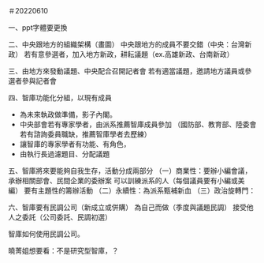 ＃20220610

一、ppt字體要更換

二、中央跟地方的組織架構（畫圖）
  中央跟地方的成員不要交錯（中央：台灣新政）
  若有意參選者，加入地方新政，耕耘議題（ex.高雄新政、台南新政）

三、由地方來發動議題、中央配合召開記者會
  若有適當議題，邀請地方議員或參選者參與記者會
    
四、智庫功能化分組，以現有成員
* 為未來執政做準備，影子內閣。
* 中央部會若有專家學者，由派系推薦智庫成員參加
（國防部、教育部、陸委會若有諮詢委員職缺，推薦智庫學者去歷練）
* 讓智庫的專家學者有功能、有角色，
* 由執行長過濾題目、分配議題
   
五、智庫將來要能夠自我生存，活動分成兩部分
（一）商業性：要辦小編會議，承辦相關部會、民間企業的委辦案
     可以訓練派系的人（每個議員要有小編或美編）
     要有主題性的籌辦活動
（二）永續性：為派系甄補新血
（三）政治旋轉門：

六、智庫要有民調公司（新成立或併購）
  為自己而做（季度與議題民調）
  接受他人之委託（公司委託、民調初選）

智庫如何使用民調公司。

曉菁姐想要看：不是研究型智庫，？